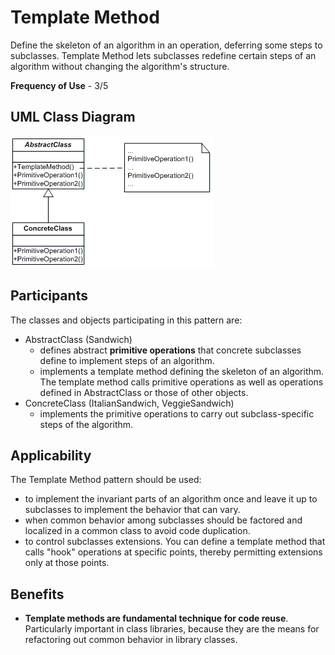 # Template Method

Define the skeleton of an algorithm in an operation, deferring some steps to subclasses. Template Method lets subclasses redefine certain steps of an algorithm without changing the algorithm's structure.

**Frequency of Use** - 3/5

## UML Class Diagram
![Template UML](template.gif)

## Participants
The classes and objects participating in this pattern are:
- AbstractClass (Sandwich)
  - defines abstract **primitive operations** that concrete subclasses define to implement steps of an algorithm.
  - implements a template method defining the skeleton of an algorithm. The template method calls primitive operations as well as operations defined in AbstractClass or those of other objects.
- ConcreteClass (ItalianSandwich, VeggieSandwich)
  - implements the primitive operations to carry out subclass-specific steps of the algorithm.

## Applicability
The Template Method pattern should be used:
- to implement the invariant parts of an algorithm once and leave it up to subclasses to implement the behavior that can vary.
- when common behavior among subclasses should be factored and localized in a common class to avoid code duplication.
- to control subclasses extensions. You can define a template method that calls "hook" operations at specific points, thereby permitting extensions only at those points.

## Benefits
- **Template methods are fundamental technique for code reuse**. Particularly important in class libraries, because they are the means for refactoring out common behavior in library classes.
